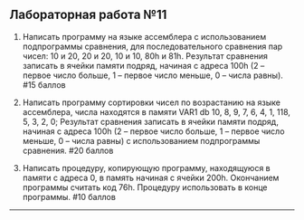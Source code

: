 ## Лабораторная работа №11 ##
1. Написать программу на языке ассемблера с использованием подпрограммы сравнения, для последовательного сравнения пар чисел: 10 и 20, 20 и 20, 10 и 10, 80h и 81h. Результат сравнения записать в ячейки памяти подряд, начиная с адреса 100h (2 – первое число больше, 1 – первое число меньше, 0 – числа равны). #15 баллов

2. Написать программу сортировки чисел по возрастанию на языке ассемблера, числа находятся в памяти VAR1 db 10, 8, 9, 7, 6, 4, 1, 118, 5, 3, 2, 0; 
Результат сравнения записать в ячейки памяти подряд, начиная с адреса 100h (2 – первое число больше, 1 – первое число меньше, 0 – числа равны) с использованием подпрограммы сравнения. #20 баллов

3. Написать процедуру, копирующую программу, находящуюся в памяти с адреса 0, в память начиная с ячейки 200h. Окончанием программы считать код 76h. Процедуру использовать в конце программы. #10 баллов

___
